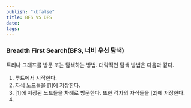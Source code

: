 ```yaml
---
publish: "\bfalse"
title: BFS VS DFS
date:
tags:
---
```

### Breadth First Search(BFS, 너비 우선 탐색)
트리나 그래프를 방문 또는 탐색하는 방법.
대략적인 탐색 방법은 다음과 같다.
1. 루트에서 시작한다.
2. 자식 노드들을 \[1]에 저장한다.
3. \[1]에 저장된 노드들을 차례로 방문한다. 또한 각자의 자식들을 \[2]에 저장한다.
4. 
